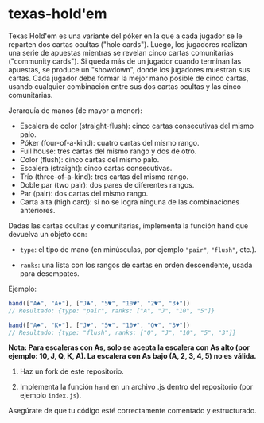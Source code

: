 # texas-hold'em

Texas Hold'em es una variante del póker en la que a cada jugador se le reparten dos cartas ocultas ("hole cards"). Luego, los jugadores realizan una serie de apuestas mientras se revelan cinco cartas comunitarias ("community cards"). Si queda más de un jugador cuando terminan las apuestas, se produce un "showdown", donde los jugadores muestran sus cartas. Cada jugador debe formar la mejor mano posible de cinco cartas, usando cualquier combinación entre sus dos cartas ocultas y las cinco comunitarias.

Jerarquía de manos (de mayor a menor):
 - Escalera de color (straight-flush): cinco cartas consecutivas del mismo palo.
 - Póker (four-of-a-kind): cuatro cartas del mismo rango.
 - Full house: tres cartas del mismo rango y dos de otro.
 - Color (flush): cinco cartas del mismo palo.
 - Escalera (straight): cinco cartas consecutivas.
 - Trío (three-of-a-kind): tres cartas del mismo rango.
 - Doble par (two pair): dos pares de diferentes rangos.
 - Par (pair): dos cartas del mismo rango.
 - Carta alta (high card): si no se logra ninguna de las combinaciones anteriores.

Dadas las cartas ocultas y comunitarias, implementa la función hand que devuelva un objeto con:

 - `type`: el tipo de mano (en minúsculas, por ejemplo `"pair"`, `"flush"`, etc.).

 - `ranks`: una lista con los rangos de cartas en orden descendente, usada para desempates.

Ejemplo:
```javascript
hand(["A♠", "A♦"], ["J♣", "5♥", "10♥", "2♥", "3♦"])
// Resultado: {type: "pair", ranks: ["A", "J", "10", "5"]}

hand(["A♠", "K♦"], ["J♥", "5♥", "10♥", "Q♥", "3♥"])
// Resultado: {type: "flush", ranks: ["Q", "J", "10", "5", "3"]}
```

**Nota: Para escaleras con As, solo se acepta la escalera con As alto (por ejemplo: 10, J, Q, K, A). La escalera con As bajo (A, 2, 3, 4, 5) no es válida.**

1. Haz un fork de este repositorio.

2. Implementa la función `hand` en un archivo .js dentro del repositorio (por ejemplo `index.js`).

Asegúrate de que tu código esté correctamente comentado y estructurado.
